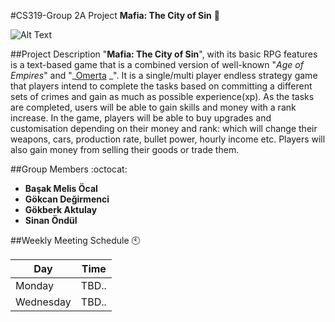 #CS319-Group 2A Project
__Mafia: The City of Sin__ :city_sunset:

![Alt Text](https://gokcandegirmenci.com/mafiatcosSmall.png)

##Project Description
"__Mafia: The City of Sin__", with its basic RPG features is a text-based game that is a combined version of well-known "_Age of Empires_" and "_[Omerta](https://www.barafranca.com) _". It is a single/multi player endless strategy game that players intend to complete the tasks based on committing a different sets of crimes and gain as much as possible experience(xp). As the tasks are completed, users will be able to gain skills and money with a rank increase. In the game, players will be able to buy upgrades and customisation depending on their money and rank: which will change their weapons, cars, production rate, bullet power, hourly income etc. Players will also gain money from selling their goods or trade them. 

##Group Members :octocat:
 * __Başak Melis Öcal__
 * __Gökcan Değirmenci__
 * __Gökberk Aktulay__
 * __Sinan Öndül__

##Weekly Meeting Schedule :clock10:

Day | Time
------------ | -------------
Monday | TBD..
Wednesday | TBD..

